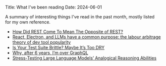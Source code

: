 Title: What I've been reading
Date: 2024-06-01

A summary of interesting things I've read in the past month, mostly listed for my own reference.

- [How Did REST Come To Mean The Opposite of REST?](https://htmx.org/essays/how-did-rest-come-to-mean-the-opposite-of-rest/)
- [React, Electron, and LLMs have a common purpose: the labour arbitrage theory of dev tool popularity](https://www.baldurbjarnason.com/2024/react-electron-llms-labour-arbitrage/)
- [Is Your Test Suite Brittle? Maybe It’s Too DRY](https://www.infoq.com/articles/brittle-test-suite-maybe-too-dry/)
- [Why, after 6 years, I’m over GraphQL](https://bessey.dev/blog/2024/05/24/why-im-over-graphql/)
- [Stress-Testing Large Language Models’ Analogical Reasoning Abilities](https://aiguide.substack.com/p/stress-testing-large-language-models)
